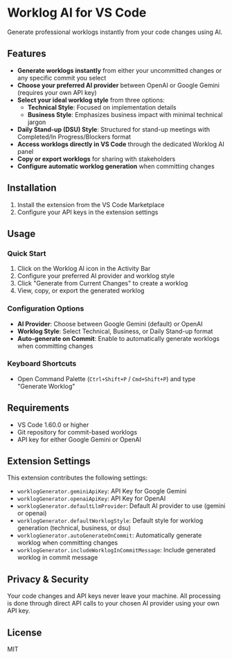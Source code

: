 # Worklog AI for VS Code

Generate professional worklogs instantly from your code changes using AI.

## Features

- **Generate worklogs instantly** from either your uncommitted changes or any specific commit you select
- **Choose your preferred AI provider** between OpenAI or Google Gemini (requires your own API key)
- **Select your ideal worklog style** from three options:
    - **Technical Style**: Focused on implementation details
    - **Business Style**: Emphasizes business impact with minimal technical jargon
- **Daily Stand-up (DSU) Style**: Structured for stand-up meetings with Completed/In Progress/Blockers format
- **Access worklogs directly in VS Code** through the dedicated Worklog AI panel
- **Copy or export worklogs** for sharing with stakeholders
- **Configure automatic worklog generation** when committing changes

## Installation

1. Install the extension from the VS Code Marketplace
2. Configure your API keys in the extension settings

## Usage

### Quick Start

1. Click on the Worklog AI icon in the Activity Bar
2. Configure your preferred AI provider and worklog style
3. Click "Generate from Current Changes" to create a worklog
4. View, copy, or export the generated worklog

### Configuration Options

- **AI Provider**: Choose between Google Gemini (default) or OpenAI
- **Worklog Style**: Select Technical, Business, or Daily Stand-up format
- **Auto-generate on Commit**: Enable to automatically generate worklogs when committing changes

### Keyboard Shortcuts

- Open Command Palette (`Ctrl+Shift+P` / `Cmd+Shift+P`) and type "Generate Worklog"

## Requirements

- VS Code 1.60.0 or higher
- Git repository for commit-based worklogs
- API key for either Google Gemini or OpenAI

## Extension Settings

This extension contributes the following settings:

* `worklogGenerator.geminiApiKey`: API Key for Google Gemini
* `worklogGenerator.openaiApiKey`: API Key for OpenAI
* `worklogGenerator.defaultLlmProvider`: Default AI provider to use (gemini or openai)
* `worklogGenerator.defaultWorklogStyle`: Default style for worklog generation (technical, business, or dsu)
* `worklogGenerator.autoGenerateOnCommit`: Automatically generate worklog when committing changes
* `worklogGenerator.includeWorklogInCommitMessage`: Include generated worklog in commit message

## Privacy & Security

Your code changes and API keys never leave your machine. All processing is done through direct API calls to your chosen AI provider using your own API key.

## License

MIT
